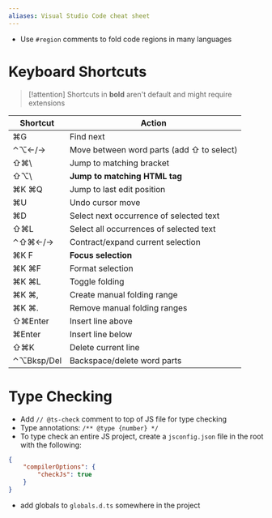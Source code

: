 ```yaml
---
aliases: Visual Studio Code cheat sheet
---
```


- Use `#region` comments to fold code regions in many languages

# Keyboard Shortcuts

> [!attention]
> Shortcuts in **bold** aren't default and might require extensions

| Shortcut   | Action                                    |
| ---------- | ----------------------------------------- |
| ⌘G         | Find next                                 |
| ⌃⌥←/→      | Move between word parts (add ⇧ to select) |
| ⇧⌘\\       | Jump to matching bracket                  |
| ⇧⌥\\       | **Jump to matching HTML tag**             |
| ⌘K ⌘Q      | Jump to last edit position                |
| ⌘U         | Undo cursor move                          |
| ⌘D         | Select next occurrence of selected text   |
| ⇧⌘L        | Select all occurrences of selected text   |
| ⌃⇧⌘←/→     | Contract/expand current selection         |
| ⌘K F       | **Focus selection**                       |
| ⌘K ⌘F      | Format selection                          |
| ⌘K ⌘L      | Toggle folding                            |
| ⌘K ⌘,      | Create manual folding range               |
| ⌘K ⌘.      | Remove manual folding ranges              |
| ⇧⌘Enter    | Insert line above                         |
| ⌘Enter     | Insert line below                         |
| ⇧⌘K        | Delete current line                       |
| ⌃⌥Bksp/Del | Backspace/delete word parts               |

# Type Checking

- Add `// @ts-check` comment to top of JS file for type checking
- Type annotations: `/** @type {number} */`
- To type check an entire JS project, create a `jsconfig.json` file in the root with the following:

```json
{
    "compilerOptions": {
        "checkJs": true
    }
}
```

- add globals to `globals.d.ts` somewhere in the project
